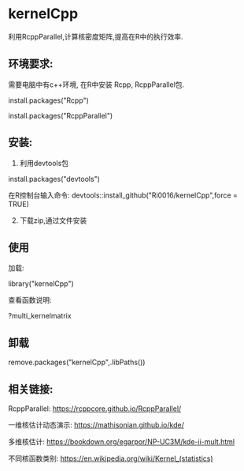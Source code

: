 # kernelCpp

利用RcppParallel,计算核密度矩阵,提高在R中的执行效率.

## 环境要求:

需要电脑中有c++环境,
在R中安装 Rcpp, RcppParallel包.

install.packages("Rcpp")

install.packages("RcppParallel")



## 安装:

1. 利用devtools包


install.packages("devtools")

在R控制台输入命令:
devtools::install_github("Ri0016/kernelCpp",force = TRUE)

2. 下载zip,通过文件安装

## 使用
加载:

library("kernelCpp")

查看函数说明:

?multi_kernelmatrix

## 卸载
remove.packages("kernelCpp",.libPaths())



## 相关链接:

RcppParallel:
https://rcppcore.github.io/RcppParallel/

一维核估计动态演示:
https://mathisonian.github.io/kde/

多维核估计:
https://bookdown.org/egarpor/NP-UC3M/kde-ii-mult.html

不同核函数类别:
https://en.wikipedia.org/wiki/Kernel_(statistics)





